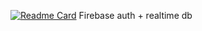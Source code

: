 [![Readme Card](https://github-readme-stats.vercel.app/api/pin/?username=88srzh&show_icons=true&theme=ayu-mirage&repo=cookies)](https://github.com/88srzh/cookies)
Firebase auth + realtime db